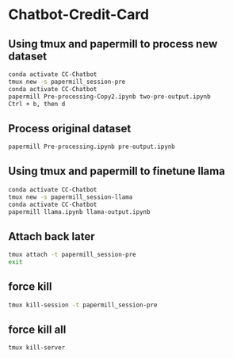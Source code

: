 # Chatbot-Credit-Card
## Using tmux and papermill to process new dataset
```bash
conda activate CC-Chatbot
tmux new -s papermill_session-pre
conda activate CC-Chatbot
papermill Pre-processing-Copy2.ipynb two-pre-output.ipynb
Ctrl + b, then d
```
## Process original dataset
```bash
papermill Pre-processing.ipynb pre-output.ipynb
```

## Using tmux and papermill to finetune llama
```bash
conda activate CC-Chatbot
tmux new -s papermill_session-llama
conda activate CC-Chatbot
papermill llama.ipynb llama-output.ipynb
```

## Attach back later
```bash
tmux attach -t papermill_session-pre
exit
```

## force kill
```bash
tmux kill-session -t papermill_session-pre
```

## force kill all
```bash
tmux kill-server
```
